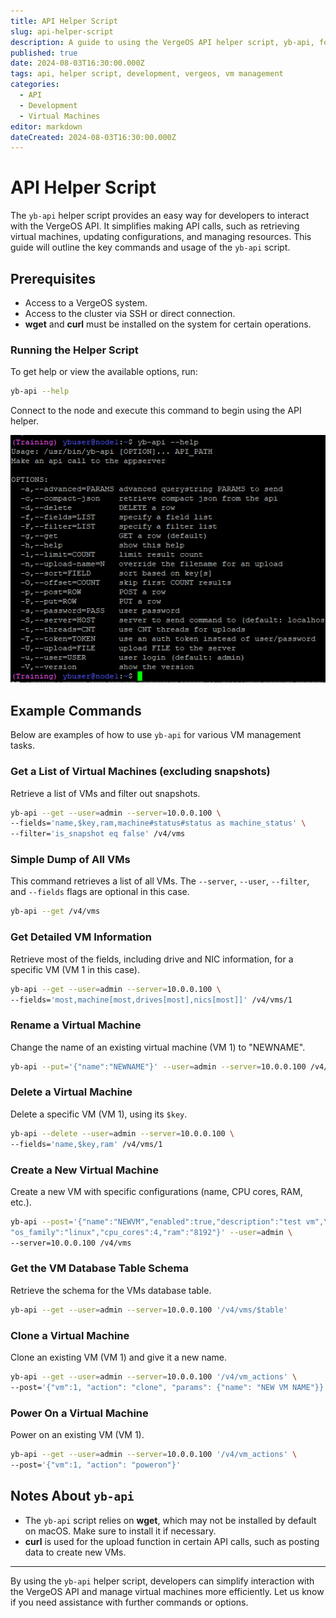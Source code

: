 ```yaml
---
title: API Helper Script
slug: api-helper-script
description: A guide to using the VergeOS API helper script, yb-api, for managing VMs and making API calls.
published: true
date: 2024-08-03T16:30:00.000Z
tags: api, helper script, development, vergeos, vm management
categories:
  - API
  - Development
  - Virtual Machines
editor: markdown
dateCreated: 2024-08-03T16:30:00.000Z
---
```


# API Helper Script

The `yb-api` helper script provides an easy way for developers to interact with the VergeOS API. It simplifies making API calls, such as retrieving virtual machines, updating configurations, and managing resources. This guide will outline the key commands and usage of the `yb-api` script.

## Prerequisites

- Access to a VergeOS system.
- Access to the cluster via SSH or direct connection.
- **wget** and **curl** must be installed on the system for certain operations.

### Running the Helper Script

To get help or view the available options, run:

```bash
yb-api --help
```

Connect to the node and execute this command to begin using the API helper.

![yb-api Example](/docs/public/api4.png)

## Example Commands

Below are examples of how to use `yb-api` for various VM management tasks.

### Get a List of Virtual Machines (excluding snapshots)

Retrieve a list of VMs and filter out snapshots.

```bash
yb-api --get --user=admin --server=10.0.0.100 \
--fields='name,$key,ram,machine#status#status as machine_status' \
--filter='is_snapshot eq false' /v4/vms
```

### Simple Dump of All VMs

This command retrieves a list of all VMs. The `--server`, `--user`, `--filter`, and `--fields` flags are optional in this case.

```bash
yb-api --get /v4/vms
```

### Get Detailed VM Information

Retrieve most of the fields, including drive and NIC information, for a specific VM (VM 1 in this case).

```bash
yb-api --get --user=admin --server=10.0.0.100 \
--fields='most,machine[most,drives[most],nics[most]]' /v4/vms/1
```

### Rename a Virtual Machine

Change the name of an existing virtual machine (VM 1) to "NEWNAME".

```bash
yb-api --put='{"name":"NEWNAME"}' --user=admin --server=10.0.0.100 /v4/vms/1
```

### Delete a Virtual Machine

Delete a specific VM (VM 1), using its `$key`.

```bash
yb-api --delete --user=admin --server=10.0.0.100 \
--fields='name,$key,ram' /v4/vms/1
```

### Create a New Virtual Machine

Create a new VM with specific configurations (name, CPU cores, RAM, etc.).

```bash
yb-api --post='{"name":"NEWVM","enabled":true,"description":"test vm",\
"os_family":"linux","cpu_cores":4,"ram":"8192"}' --user=admin \
--server=10.0.0.100 /v4/vms
```

### Get the VM Database Table Schema

Retrieve the schema for the VMs database table.

```bash
yb-api --get --user=admin --server=10.0.0.100 '/v4/vms/$table'
```

### Clone a Virtual Machine

Clone an existing VM (VM 1) and give it a new name.

```bash
yb-api --get --user=admin --server=10.0.0.100 '/v4/vm_actions' \
--post='{"vm":1, "action": "clone", "params": {"name": "NEW VM NAME"}}'
```

### Power On a Virtual Machine

Power on an existing VM (VM 1).

```bash
yb-api --get --user=admin --server=10.0.0.100 '/v4/vm_actions' \
--post='{"vm":1, "action": "poweron"}'
```

## Notes About `yb-api`

- The `yb-api` script relies on **wget**, which may not be installed by default on macOS. Make sure to install it if necessary.
- **curl** is used for the upload function in certain API calls, such as posting data to create new VMs.

---

By using the `yb-api` helper script, developers can simplify interaction with the VergeOS API and manage virtual machines more efficiently. Let us know if you need assistance with further commands or options.


